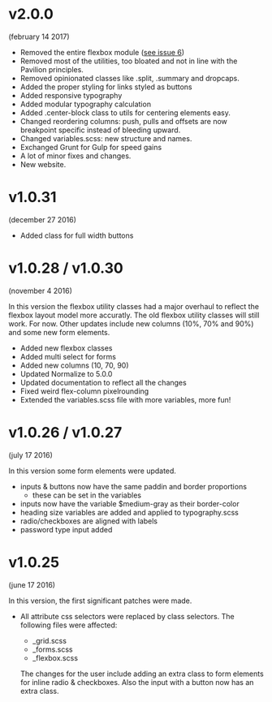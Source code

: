 v2.0.0
=======================================================
(february 14 2017)

- Removed the entire flexbox module ([see issue 6](https://github.com/getpavilion/pavilion/issues/6))
- Removed most of the utilities, too bloated and not in line with the Pavilion principles.
- Removed opinionated classes like .split, .summary and dropcaps.
- Added the proper styling for links styled as buttons
- Added responsive typography
- Added modular typography calculation
- Added .center-block class to utils for centering elements easy.
- Changed reordering columns: push, pulls and offsets are now breakpoint specific instead of bleeding upward.
- Changed variables.scss: new structure and names.
- Exchanged Grunt for Gulp for speed gains
- A lot of minor fixes and changes.
- New website.

v1.0.31
=======================================================
(december 27 2016)

- Added class for full width buttons


v1.0.28 / v1.0.30
=======================================================
(november 4 2016)

In this version the flexbox utility classes had a major overhaul to reflect the flexbox layout model more
accuratly. The old flexbox utility classes will still work. For now. 
Other updates include new columns (10%, 70% and 90%) and some new form elements.

- Added new flexbox classes
- Added multi select for forms
- Added new columns (10, 70, 90)
- Updated Normalize to 5.0.0
- Updated documentation to reflect all the changes
- Fixed weird flex-column pixelrounding
- Extended the variables.scss file with more variables, more fun!


v1.0.26 / v1.0.27
=======================================================
(july 17 2016)

In this version some form elements were updated.

- inputs & buttons now have the same paddin and border proportions
    - these can be set in the variables
- inputs now have the variable $medium-gray as their border-color
- heading size variables are added and applied to typography.scss
- radio/checkboxes are aligned with labels
- password type input added
    

v1.0.25
=======================================================
(june 17 2016)

In this version, the first significant patches were made.

- All attribute css selectors were replaced by class selectors. The following files were affected:
    - _grid.scss
    - _forms.scss
    - _flexbox.scss
    
    The changes for the user include adding an extra class to form elements for inline radio & checkboxes. 
    Also the input with a button now has an extra class.